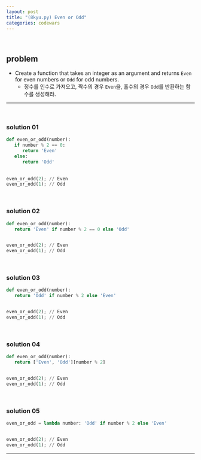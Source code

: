 ```yaml
---
layout: post
title: "(8kyu.py) Even or Odd"
categories: codewars
---
```


<br>

## problem

- Create a function that takes an integer as an argument and returns `Even` for even numbers or `Odd` for odd numbers.
  - 정수를 인수로 가져오고, 짝수의 경우 `Even`을, 홀수의 경우 `Odd`를 반환하는 함수를 생성해라.

------

<br>

### solution 01

```python
def even_or_odd(number):
   if number % 2 == 0:
      return 'Even'
   else:
      return 'Odd'
   
   
even_or_odd(2);	// Even
even_or_odd(1);	// Odd
```

<br>

### solution 02

```python
def even_or_odd(number):
   return 'Even' if number % 2 == 0 else 'Odd'


even_or_odd(2);	// Even
even_or_odd(1);	// Odd
```

<br>

### solution 03

```python
def even_or_odd(number):
   return 'Odd' if number % 2 else 'Even'


even_or_odd(2);	// Even
even_or_odd(1);	// Odd
```

<br>

### solution 04

```python
def even_or_odd(number):
   return ['Even', 'Odd'][number % 2]


even_or_odd(2);	// Even
even_or_odd(1);	// Odd
```

<br>

### solution 05

```python
even_or_odd = lambda number: 'Odd' if number % 2 else 'Even'


even_or_odd(2);	// Even
even_or_odd(1);	// Odd
```

------

<br>